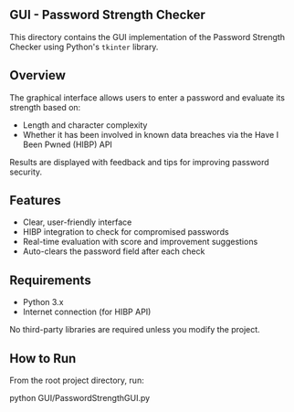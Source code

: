 ## GUI - Password Strength Checker

This directory contains the GUI implementation of the Password Strength Checker using Python's `tkinter` library.

## Overview

The graphical interface allows users to enter a password and evaluate its strength based on:
- Length and character complexity
- Whether it has been involved in known data breaches via the Have I Been Pwned (HIBP) API

Results are displayed with feedback and tips for improving password security.

## Features

- Clear, user-friendly interface
- HIBP integration to check for compromised passwords
- Real-time evaluation with score and improvement suggestions
- Auto-clears the password field after each check

## Requirements

- Python 3.x
- Internet connection (for HIBP API)

No third-party libraries are required unless you modify the project.

## How to Run

From the root project directory, run:

python GUI/PasswordStrengthGUI.py
